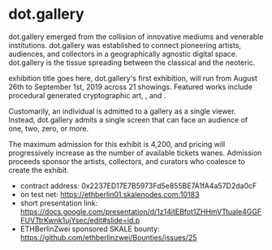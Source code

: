 # dot.gallery
dot.gallery emerged from the collision of innovative mediums and venerable institutions. dot.gallery was established to connect pioneering artists, audiences, and collectors in a geographically agnostic digital space. dot.gallery is the tissue spreading between the classical and the neoteric.

exhibition title goes here, dot.gallery's first exhibition, will run from August 26th to September 1st, 2019 across 21 showings. Featured works include procedural generated cryptographic art, , and .

Customarily, an individual is admitted to a gallery as a single viewer. Instead, dot.gallery admits a single screen that can face an audience of one, two, zero, or more.

The maximum admission for this exhibit is 4,200, and pricing will progressively increase as the number of available tickets wanes. Admission proceeds sponsor the artists, collectors, and curators who coalesce to create the exhibit.


- contract address: 0x2237ED17E7B5973Fd5e855BE7A1fA4a57D2da0cF
- on test net: https://ethberlin01.skalenodes.com:10183
- short presentation link: https://docs.google.com/presentation/d/1z14itEBfot1ZHHmVTtuale4GGFFUVTtrKwnk1ujYsec/edit#slide=id.p
- ETHBerlinZwei sponsored SKALE bounty: https://github.com/ethberlinzwei/Bounties/issues/25
